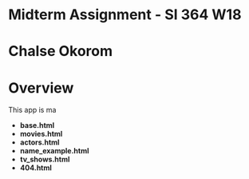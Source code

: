 # Midterm Assignment - SI 364 W18
# Chalse Okorom

# Overview
This app is ma
* **base.html**
* **movies.html**
* **actors.html**
* **name_example.html**
* **tv_shows.html**
* **404.html**

